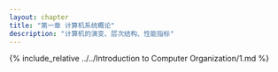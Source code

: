 ```yaml
---
layout: chapter
title: "第一章 计算机系统概论"
description: "计算机的演变、层次结构、性能指标"
---
```


{% include_relative ../../Introduction to Computer Organization/1.md %} 